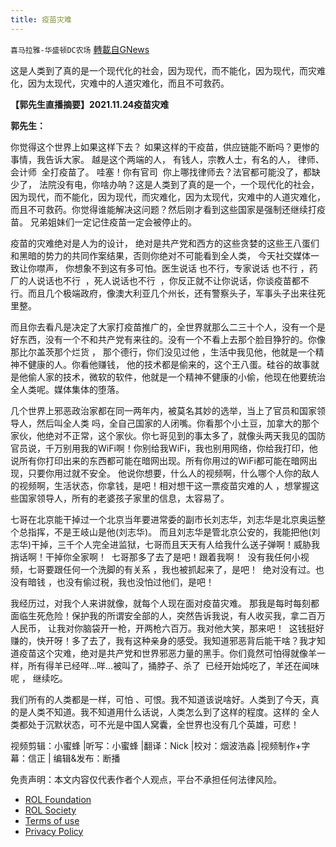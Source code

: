 ```yaml
---
title: 疫苗灾难
---
```

`喜马拉雅-华盛顿DC农场` [轉載自GNews](https://gnews.org/zh-hans/1707387/)

这是人类到了真的是一个现代化的社会，因为现代，而不能化，因为现代，而灾难化，因为太现代，灾难中的人道灾难化，而且不可救药。

**【郭先生直播摘要】****2021.11.24****疫苗灾难**

**郭先生：**

你觉得这个世界上如果这样下去？ 如果这样的干疫苗，供应链能不断吗？更惨的事情，我告诉大家。 越是这个两端的人， 有钱人，宗教人士，有名的人， 律师、会计师  全打疫苗了。 哇塞！你有官司  你上哪找律师去？法官都可能没了，都缺少了， 法院没有电，你啥办呐？这是人类到了真的是一个，一个现代化的社会，因为现代，而不能化，因为现代，而灾难化，因为太现代，灾难中的人道灾难化，而且不可救药。你觉得谁能解决这问题？然后刚才看到这些国家是强制还继续打疫苗。 兄弟姐妹们一定记住疫苗一定会被停止的。

疫苗的灾难绝对是人为的设计， 绝对是共产党和西方的这些贪婪的这些王八蛋们和黑暗的势力的共同作案结果，否则你绝对不可能看到全人类， 今天社交媒体一致让你噤声， 你想象不到这有多可怕。医生说话 也不行，专家说话 也不行 ，药厂的人说话也不行  ，死人说话也不行  ，你反正就不让你说话，你谈疫苗都不行。而且几个极端政府，像澳大利亚几个州长，还有警察头子，军事头子出来往死里整。

而且你去看凡是决定了大家打疫苗推广的，全世界就那么二三十个人，没有一个是好东西，没有一个不和共产党有来往的。没有一个不看上去那个脸目狰狞的。你像那比尔盖茨那个烂货 ， 那个德行，你们没见过他 ，生活中我见他，他就是一个精神不健康的人。你看他赚钱， 他的技术都是偷来的，这个王八蛋。硅谷的故事就是他偷人家的技术，微软的软件，他就是一个精神不健康的小偷，他现在他要统治全人类呢。媒体集体的堕落。

几个世界上邪恶政治家都在同一两年内，被莫名其妙的选举，当上了官员和国家领导人，然后叫全人类 吗，全自己国家的人闭嘴。你看那个小土豆，加拿大的那个家伙，他绝对不正常，这个家伙。你七哥见到的事太多了，就像头两天我见的国防官员说，千万别用我的WiFi啊！你别给我WiFi，我也别用网络，你给我打印，他说所有你打印出来的东西都可能在暗网出现。所有你用过的WiFi都可能在暗网出现，只要你用过就不安全。 他说你想要，什么人的视频啊，什么哪个人你的敌人的视频啊，生活状态，你拿钱，是吧！相对想干这一票疫苗灾难的人 ，想掌握这些国家领导人，所有的老婆孩子家里的信息，太容易了。

七哥在北京能干掉过一个北京当年要进常委的副市长刘志华，刘志华是北京奥运整个总指挥，不是王岐山是他(刘志华)。 而且刘志华是管北京公安的，我能把他(刘志华)干掉，三千个人完全进监狱，七哥而且天天有人给我什么送子弹啊！威胁我捎话啊！干掉你全家啊！  七哥那多了去了是吧！跟着我啊！  没有我任何小视频，七哥要跟任何一个洗脚的有关系 ，我也被抓起来了，是吧！  绝对没有过。也没有暗钱 ，也没有偷过税，我也没怕过他们，是吧！

我经历过，对我个人来讲就像，就每个人现在面对疫苗灾难。 那我是每时每刻都面临生死危险！保护我的所谓安全部的人，突然告诉我说，有人收买我，拿二百万人民币， 让我对你脑袋开一枪，开两枪六百万。我对他大笑，那来吧！  这钱挺好赚的，快开呀！多了去了，我有这种亲身的感受。我知道邪恶背后能干啥？我才知道疫苗这个灾难，绝对是共产党和世界邪恶力量的黑手。你们竟然可怕得就像羊一样，所有得羊已经咩…咩…被叫了，捅脖子、杀了  已经开始炖吃了，羊还在闻味呢 ， 继续吃。

我们所有的人类都是一样，可怕 、可恨。我不知道该说啥好。人类到了今天，真的是人类不知道。我不知道用什么话说，人类怎么到了这样的程度。这样的 全人类都处于沉默状态，可不光是中国人窝囊，全世界也没有几个英雄，可悲！

视频剪辑：小蜜蜂 |听写：小蜜蜂 |翻译：Nick |校对：烟波浩淼 |视频制作+字幕：信正 | 编辑&发布：断播

 

免责声明：本文内容仅代表作者个人观点，平台不承担任何法律风险。

- [ROL Foundation](https://rolfoundation.org/)
- [ROL Society](https://rolsociety.org/)
- [Terms of use](https://gnews.org/terms-of-use-3/)
- [Privacy Policy](https://gnews.org/privacy-policy/)
